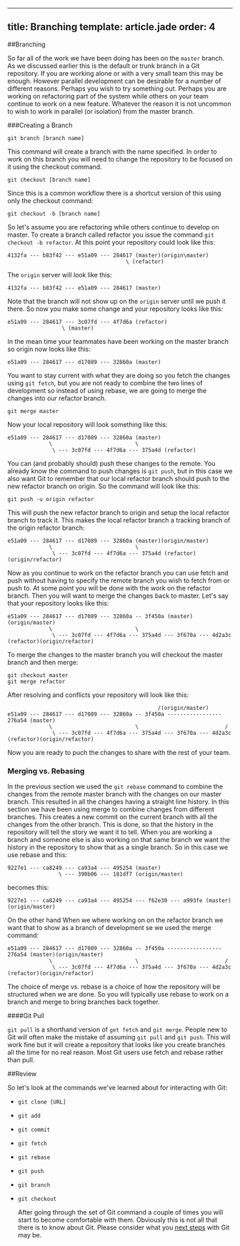 ---
title: Branching
template: article.jade
order: 4
----

##Branching

  So far all of the work we have been doing has been on the `master` branch.  As we discussed earlier this is the default or trunk branch in a Git repository.  If you are working alone or with a very small team this may be enough.  However parallel development can be desirable for a number of different reasons.  Perhaps you wish to try something out.  Perhaps you are working on refactoring part of the system while others on your team continue to work on a new feature.  Whatever the reason it is not uncommon to wish to work in parallel (or isolation) from the master branch.

###Creating a Branch

    git branch [branch name]

  This command will create a branch with the name specified.  In order to work on this branch you will need to change the repository to be focused on it using the checkout command.

    git checkout [branch name]
 
  Since this is a common workflow there is a shortcut version of this using only the checkout command: 

    git checkout -b [branch name]

  So let's assume you are refactoring while others continue to develop on master.  To create a branch called refactor you issue the command `git checkout -b refactor`.  At this point your repository could look like this: 
        
    4132fa --- b83f42 --- e51a09 --- 284617 (master)(origin\master)
                                         \ (refactor)
        
  The `origin` server will look like this:

    4132fa --- b83f42 --- e51a09 --- 284617 (master)
      
  Note that the branch will not show up on the `origin` server until we push it there.  So now you make some change and your repository looks like this: 

    e51a09 --- 284617 --- 3c07fd --- 4f7d6a (refactor)
                     \ (master)

  In the mean time your teammates have been working on the master branch so origin now looks like this:
        
    e51a09 --- 284617 --- d17089 --- 32860a (master)
           
  You want to stay current with what they are doing so you fetch the changes using `git fetch`, but you are not ready to combine the two lines of development so instead of using rebase, we are going to merge the changes into our refactor branch.

    git merge master 

  Now your local repository will look something like this:

    e51a09 --- 284617 --- d17089 --- 32860a (master)
                 \                          \
                  \ --- 3c07fd --- 4f7d6a --- 375a4d (refactor)

  You can (and probably should) push these changes to the remote.  You already know the command to push changes is `git push`, but in this case we also want Git to remember that our local refactor branch should push to the new refactor branch on origin.  So the command will look like this:

    git push -u origin refactor

  This will push the new refactor branch to origin and setup the local refactor branch to track it.  This makes the local refactor branch a tracking branch of the origin refactor branch:

    e51a09 --- 284617 --- d17089 --- 32860a (master)(origin/master)
                 \                          \
                  \ --- 3c07fd --- 4f7d6a --- 375a4d (refactor)(origin/refactor)

  Now as you continue to work on the refactor branch you can use fetch and push without having to specify the remote branch you wish to fetch from or push to.  At some point you will be done with the work on the refactor branch.  Then you will want to merge the changes back to master.  Let's say that your repository looks like this:

    e51a09 --- 284617 --- d17089 --- 32860a -- 3f450a (master)(origin/master)
                 \                          \
                  \ --- 3c07fd --- 4f7d6a --- 375a4d --- 3f670a --- 4d2a3c (refactor)(origin/refactor)

  To merge the changes to the master branch you will checkout the master branch and then merge:

    git checkout master
    git merge refactor

  After resolving and conflicts your repository will look like this:

                                                   /(origin/master)
    e51a09 --- 284617 --- d17089 --- 32860a -- 3f450a ----------------- 276a54 (master)
                 \                          \                           /
                  \ --- 3c07fd --- 4f7d6a --- 375a4d --- 3f670a --- 4d2a3c (refactor)(origin/refactor)

  Now you are ready to puch the changes to share with the rest of your team.

### Merging vs. Rebasing

  In the previous section we used the `git rebase` command to combine the changes from the remote master branch with the changes on our master branch.  This resulted in all the changes having a straight line history.  In this section we have been using merge to combine changes from different branches.  This creates a new commit on the current branch with all the changes from the other branch.  This is done, so that the history in the repository will tell the story we want it to tell.  When you are working a branch and someone else is also working on that same branch we want the history in the repository to show that as a single branch.  So in this case we use rebase and this:

    9227e1 --- ca8249 --- ca93a4 --- 495254 (master)
                    \ --- 390b06 --- 181df7 (origin/master)

becomes this:

    9227e1 --- ca8249 --- ca93a4 --- 495254 --- f62e30 --- a993fe (master)(origin/master)

  On the other hand When we where working on on the refactor branch we want that to show as a branch of development se we used the merge command:

    e51a09 --- 284617 --- d17089 --- 32860a -- 3f450a ----------------- 276a54 (master)(origin/master)
                 \                          \                           /
                  \ --- 3c07fd --- 4f7d6a --- 375a4d --- 3f670a --- 4d2a3c (refactor)(origin/refactor)

  The choice of merge vs. rebase is a choice of how the repository will be structured when we are done.  So you will typically use rebase to work on a branch and merge to bring branches back together.

####Git Pull

  `git pull` is a shorthand version of `get fetch` and `git merge`.  People new to Git will often make the mistake of assuming `git pull` and `git push`.  This will work fine but it will create a repository that looks like you create branches all the time for no real reason.  Most Git users use fetch and rebase rather than pull.

##Review

  So let's look at the commands we've learned about for interacting with Git:

- `git clone [URL]`
- `git add`
- `git commit`
- `git fetch`
- `git rebase`
- `git push`
- `git branch`
- `git checkout`

  After going through the set of Git command a couple of times you will start to become comfortable with them.  Obviously this is not all that there is to know about Git.  Please consider what you [next steps](/pages/next-steps/) with Git may be.

